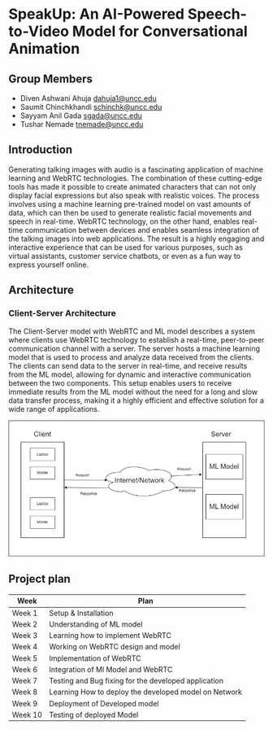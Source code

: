 # SpeakUp: An AI-Powered Speech-to-Video Model for Conversational Animation


## Group Members
- Diven Ashwani Ahuja dahuja1@uncc.edu
- Saumit Chinchkhandi schinchk@uncc.edu
- Sayyam Anil Gada sgada@uncc.edu
- Tushar Nemade tnemade@uncc.edu

## Introduction
Generating talking images with audio is a fascinating application of machine learning and WebRTC technologies. The combination of these cutting-edge tools has made it
possible to create animated characters that can not only display facial expressions but also speak with realistic voices. The process involves using a machine learning
pre-trained model on vast amounts of data, which can then be used to generate realistic facial movements and speech in real-time. WebRTC technology, on the other hand,
enables real-time communication between devices and enables seamless integration of the talking images into web applications. The result is a highly engaging and
interactive experience that can be used for various purposes, such as virtual assistants, customer service chatbots, or even as a fun way to express yourself online.

## Architecture
   
   ### Client-Server Architecture

   The Client-Server model with WebRTC and ML model describes a system where clients use WebRTC technology to establish a real-time, peer-to-peer communication channel with a server. The server hosts a machine learning model that is used to process and analyze data received from the clients. The clients can send data to the server in real-time, and receive results from the ML model, allowing for dynamic and interactive communication between the two components. This setup enables users to receive immediate results from the ML model without the need for a long and slow data transfer process, making it a highly efficient and effective solution for a wide range of applications.

   ![Client Server Model](https://github.com/tushar251095/CCN_Human_3D_Modeling/blob/main/Architecture.jpg?raw=true)

## Project plan

| Week | Plan |
|----------|----------|
| Week 1 | Setup & Installation |
| Week 2 | Understanding of ML model |
| Week 3| Learning how to implement WebRTC |
| Week 4| Working on WebRTC design and model |
| Week 5 | Implementation of WebRTC |
| Week 6 | Integration of Ml Model and WebRTC |
| Week 7 | Testing and Bug fixing for the developed application |
| Week 8 | Learning How to deploy the developed model on Network |
| Week 9 | Deployment of Developed model |
| Week 10 | Testing of deployed Model |
